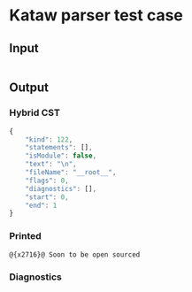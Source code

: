 # Kataw parser test case

## Input

`````js


`````

## Output

### Hybrid CST

```javascript
{
    "kind": 122,
    "statements": [],
    "isModule": false,
    "text": "\n",
    "fileName": "__root__",
    "flags": 0,
    "diagnostics": [],
    "start": 0,
    "end": 1
}
```

### Printed

```javascript
@{x2716}@ Soon to be open sourced
```

### Diagnostics

```javascript

```

